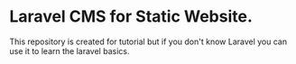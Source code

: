 # Laravel CMS for Static Website.
This repository is created for tutorial but if you don't know Laravel you can use it to learn the laravel basics.
